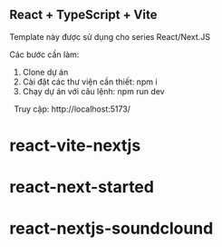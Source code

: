 ## React + TypeScript + Vite

Template này được sử dụng cho series React/Next.JS

Các bước cần làm:

1. Clone dự án
2. Cài đặt các thư viện cần thiết: npm i
3. Chạy dự án với câu lệnh: npm run dev

&nbsp;
Truy cập: http://localhost:5173/

# react-vite-nextjs
# react-next-started
# react-nextjs-soundclound
